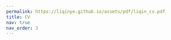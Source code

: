 ```yaml
---
permalink: https://liqinye.github.io/assets/pdf/liqin_cv.pdf
title: CV
nav: true
nav_order: 3
---
```

